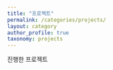 ```yaml
---
title: "프로젝트"
permalink: /categories/projects/
layout: category
author_profile: true
taxonomy: projects
---
```


진행한 프로젝트
